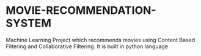 # MOVIE-RECOMMENDATION-SYSTEM
Machine Learning Project which recommends movies using Content Based Filtering and Collaborative Filtering. It is built in python language
